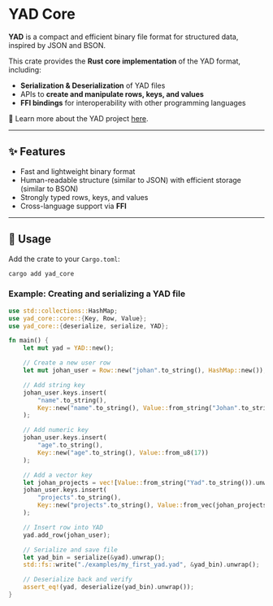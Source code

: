 # YAD Core

**YAD** is a compact and efficient binary file format for structured data, inspired by JSON and BSON.

This crate provides the **Rust core implementation** of the YAD format, including:

- **Serialization & Deserialization** of YAD files
- APIs to **create and manipulate rows, keys, and values**
- **FFI bindings** for interoperability with other programming languages

📖 Learn more about the YAD project [here](https://github.com/KingsBeCattz/yad).

---

## ✨ Features

- Fast and lightweight binary format
- Human-readable structure (similar to JSON) with efficient storage (similar to BSON)
- Strongly typed rows, keys, and values
- Cross-language support via **FFI**

---

## 🚀 Usage

Add the crate to your `Cargo.toml`:

```
cargo add yad_core
```

### Example: Creating and serializing a YAD file
```rust
use std::collections::HashMap;
use yad_core::core::{Key, Row, Value};
use yad_core::{deserialize, serialize, YAD};

fn main() {
    let mut yad = YAD::new();

    // Create a new user row
    let mut johan_user = Row::new("johan".to_string(), HashMap::new());

    // Add string key
    johan_user.keys.insert(
        "name".to_string(),
        Key::new("name".to_string(), Value::from_string("Johan".to_string()).unwrap())
    );

    // Add numeric key
    johan_user.keys.insert(
        "age".to_string(),
        Key::new("age".to_string(), Value::from_u8(17))
    );

    // Add a vector key
    let johan_projects = vec![Value::from_string("Yad".to_string()).unwrap()];
    johan_user.keys.insert(
        "projects".to_string(),
        Key::new("projects".to_string(), Value::from_vec(johan_projects).unwrap())
    );

    // Insert row into YAD
    yad.add_row(johan_user);

    // Serialize and save file
    let yad_bin = serialize(&yad).unwrap();
    std::fs::write("./examples/my_first_yad.yad", &yad_bin).unwrap();

    // Deserialize back and verify
    assert_eq!(yad, deserialize(yad_bin).unwrap());
}
```